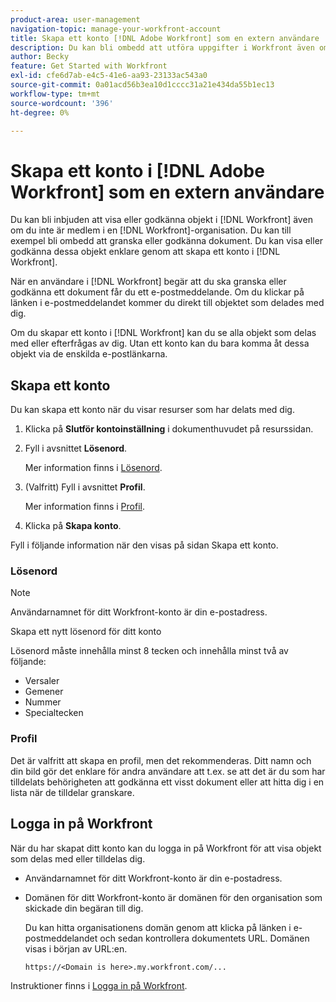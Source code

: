 ```yaml
---
product-area: user-management
navigation-topic: manage-your-workfront-account
title: Skapa ett konto [!DNL Adobe Workfront] som en extern användare
description: Du kan bli ombedd att utföra uppgifter i Workfront även om du inte är medlem i en organisation i Workfront. Du kan göra detta enklare genom att skapa ett konto i Workfront.
author: Becky
feature: Get Started with Workfront
exl-id: cfe6d7ab-e4c5-41e6-aa93-23133ac543a0
source-git-commit: 0a01acd56b3ea10d1cccc31a21e434da55b1ec13
workflow-type: tm+mt
source-wordcount: '396'
ht-degree: 0%

---
```


# Skapa ett konto i [!DNL Adobe Workfront] som en extern användare

Du kan bli inbjuden att visa eller godkänna objekt i [!DNL Workfront] även om du inte är medlem i en [!DNL Workfront]-organisation. Du kan till exempel bli ombedd att granska eller godkänna dokument. Du kan visa eller godkänna dessa objekt enklare genom att skapa ett konto i [!DNL Workfront].

När en användare i [!DNL Workfront] begär att du ska granska eller godkänna ett dokument får <!--or shares a Workfront object such as a report or Board with you, -->du ett e-postmeddelande. Om du klickar på länken i e-postmeddelandet kommer du direkt till objektet som delades med dig.

Om du skapar ett konto i [!DNL Workfront] kan du se alla objekt som delas med eller efterfrågas av dig. Utan ett konto kan du bara komma åt dessa objekt via de enskilda e-postlänkarna.

## Skapa ett konto

Du kan skapa ett konto när du visar resurser som har delats med dig.

1. Klicka på **Slutför kontoinställning** i dokumenthuvudet på resurssidan.

1. Fyll i avsnittet **Lösenord**.

   Mer information finns i [Lösenord](#password).

1. (Valfritt) Fyll i avsnittet **Profil**.

   Mer information finns i [Profil](#profile).

1. Klicka på **Skapa konto**.


Fyll i följande information när den visas på sidan Skapa ett konto.

### Lösenord

>[!NOTE]
>
>Användarnamnet för ditt Workfront-konto är din e-postadress.

Skapa ett nytt lösenord för ditt konto

Lösenord måste innehålla minst 8 tecken och innehålla minst två av följande:

* Versaler
* Gemener
* Nummer
* Specialtecken

### Profil

Det är valfritt att skapa en profil, men det rekommenderas. Ditt namn och din bild gör det enklare för andra användare att t.ex. se att det är du som har tilldelats behörigheten att godkänna ett visst dokument eller att hitta dig i en lista när de tilldelar granskare.

## Logga in på Workfront

När du har skapat ditt konto kan du logga in på Workfront för att visa objekt som delas med eller tilldelas dig.

* Användarnamnet för ditt Workfront-konto är din e-postadress.
* Domänen för ditt Workfront-konto är domänen för den organisation som skickade din begäran till dig.

  Du kan hitta organisationens domän genom att klicka på länken i e-postmeddelandet och sedan kontrollera dokumentets URL. Domänen visas i början av URL:en.

  `https://<Domain is here>.my.workfront.com/...`

Instruktioner finns i [Logga in på Workfront](/help/quicksilver/workfront-basics/manage-your-account-and-profile/managing-your-workfront-account/log-in-to-workfront.md).
